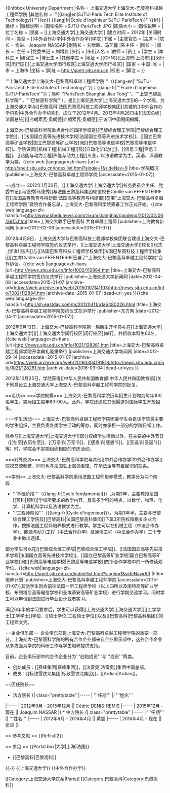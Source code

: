 {{Infobox University Department
|名称            = 上海交通大学上海交大-巴黎高科卓越工程师学院
|其他名称        = '''{{lang|en|SJTU-Paris Tech Elite Institute of Technology}}'''{{en}}
{{lang|fr|École d'Ingénieur SJTU-ParisTech}}'''{{fr}}
|徽标            =
|徽标说明        =
|图像名称        =SJTU-ParisTech.JPG
|图像大小        =
|图像说明        =
|拉丁名称        =
|隶属            = [[上海交通大学|上海交通大学]]
|建立时间        = 2012年
|关闭时间        =
|类型            = [[中外合作办学|中外合作办学]]学院
|下属            =
|主管官员        =
|主席            =
|院长            = 俞进、Joaquim NASSAR
|副院长          = 刘增路、马艺馨
|系主任          =
|所长            =
|部长            =
|主任            =
|党委书记        = 刘增路
|头衔            =
|头衔人名        =
|教师            =
|员工            =
|学生            =
|本科生          = 
|研究生          =
|博士生          =
|其他学生        =
|地址            = {{CHN}}[[上海市|上海市]][[闵行区|闵行区]][[上海交通大学闵行校区|上海交通大学闵行校区]]
|国家            =  中国
|省              =
|市              = 上海市
|坐标            =
|网址            = http://speit.sjtu.edu.cn
|标志            =
|脚注            =
}}

'''上海交通大学上海交大-巴黎高科卓越工程师学院'''（{{lang-en|'''SJTU-ParisTech Elite Institute of Technology'''}}；{{lang-fr|'''École d'Ingénieur SJTU-ParisTech'''}}；简称'''ParisTech Shanghai Jiao Tong'''、'''上交巴黎高科学院'''、'''巴黎高科学院'''），是[[上海交通大学|上海交通大学]]的一个学院，为上海交通大学与[[巴黎高科|法国巴黎高科技工程师学校集团]]共建的[[中外合作办学机构|中外合作办学机构]]，成立于2012年4月。2013年4月26日由[[法国总统|法国总统]][[弗朗索瓦·奥朗德|弗朗索瓦·奥朗德]]于访问中国期间揭牌。

上海交大-巴黎高科学院重点合作的四所学校是[[巴黎综合理工学院|巴黎综合理工学院]]、[[法国国立高等先进技术学校|法国国立高等先进技术学校]]、[[国立巴黎高等矿业学校|国立巴黎高等矿业学校]]和[[巴黎高等电信学校|巴黎高等电信学校]]。学院设置[[机械工程|机械工程]]及[[自动化|自动化]]、[[信息工程|信息工程]]、[[热能与动力工程|热能与动力工程]]专业，以法语教学为主，英语、汉语教学为辅。<ref name="BasicInfo">{{cite web |language=zh-hans |url = http://speit.sjtu.edu.cn/index!list.html?single=1&sideNav=9 |title=学院概况 |publisher=上海交大-巴黎高科卓越工程师学院 |accessdate=2015-01-07}}</ref>

==成立==
2012年1月30日，[[上海交通大学|上海交通大学]]校务委员会主任、党委书记[[马德秀|马德秀]]与法国巴黎高科集团轮值校长Cyrille van EFFENTERRE在[[法国高等教育与科研部|法国高等教育与科研部]]签署“上海交大-巴黎高科卓越工程师学院”建院合作备忘录，上海交大-巴黎高科学院筹备工作正式开始。<ref>{{cite web|language=zh-hans|url=http://www.shedunews.com/zixun/shanghai/gaodeng/2012/02/06/3915.html  |title=上海交大联手巴黎高科 共育卓越工程师 |publisher=上海教育新闻网 |date=2012-02-06 |accessdate=2015-01-07}}</ref>

2012年4月8日，上海交通大学与巴黎高科技工程师学校集团联合建设上海交大-巴黎高科卓越工程师学院签约仪式举行，[[上海交通大学|上海交通大学]]校长[[张杰_(学者)|张杰]]与[[法国巴黎高科技工程师学校集团|法国巴黎高科技工程师学校集团]]主席Cyrille van EFFENTERRE签署了“上海交大-巴黎高科卓越工程师学院”合作协议。<ref>{{cite web |language=zh-hans |url=http://news.sjtu.edu.cn/info/1002/112884.htm |title=上海交大-巴黎高科卓越工程师学院签约仪式举行 |publisher=上海交通大学新闻网 |date=2012-04-08 |accessdate=2015-01-07 |archive-url=https://web.archive.org/web/20150107141103/http://news.sjtu.edu.cn/info/1002/112884.htm |archive-date=2015-01-07 |dead-url=yes }}</ref><ref>{{cite web|language=zh-hans|url=http://sh.eastday.com/m/20120411/u1a6480026.html  |title=上海交大-巴黎高科卓越工程师学院签约仪式在沪举行 |publisher=东方网 |date=2012-04-11 |accessdate=2015-01-07}}</ref>

2012年9月13日，上海交大-巴黎高科学院第一届新生开学典礼在[[上海交通大学|上海交通大学]][[上海交通大学闵行校区|闵行校区]]举行，共招收本科生62名。<ref>{{cite web |language=zh-hans |url=http://news.sjtu.edu.cn/info/1021/128261.htm |title=上海交大-巴黎高科卓越工程师学院开学典礼隆重举行 |publisher=上海交通大学新闻网 |date=2012-09-14 |accessdate=2015-01-07 |archive-url=https://web.archive.org/web/20160304191818/http://news.sjtu.edu.cn/info/1021/128261.htm |archive-date=2016-03-04 |dead-url=yes }}</ref>

2012年10月25日，学院获得[[中华人民共和国教育部|中华人民共和国教育部]]关于同意设立上海交通大学上海交大-巴黎高科卓越工程师学院的批复。<ref name="BasicInfo" />

==现状==
===学院规模===
上海交大-巴黎高科学院历年招生计划均为每年100名学生，实际招生每年60-90人。此外，学院还通过其他渠道对国际学生开放招生。

===学生活动===
上海交大-巴黎高科卓越工程师学院团委学生会是该学院最主要的学生组织，主要负责各类学生活动的筹办，同时亦承担一部分的学院日常工作。

除参与[[上海交通大学|上海交通大学]]部分校级学生活动以外，在主要的中外节日（[[冬至|农历冬至]]、[[万圣节|万圣节]]、[[感恩节|感恩节]]、[[圣诞节|圣诞节]]等）时，学院会不定期组织相应的节庆活动。

===对外交流===
上海交大-巴黎高科学院与其他[[中外合作办学|中外合作办学]]院校交流频繁，同时也与法国驻上海领事馆、在华法企等有着密切的联系。

==学制==
上海交大-巴黎高科学院采用法国工程师培养模式，教学分为两个阶段：
* '''基础阶段'''（{{lang-fr|Cycle fondamental}}）,为期3年，主要教授法国[[预科|预科]]学校所要求的教学内容，具有多学科的特点，以数学、物理、化学、计算机科学以及法语教学为主。
* '''工程师阶段'''（{{lang-fr|Cycle d'ingénieur}}），为期3年半，主要与巴黎综合理工学院及[[巴黎高科|法国巴黎高科集团]]下属3所院校和相关企业合作，按照法国工程师培养模式进行教学。学生可以在机械工程（中法合作办学）、能源与动力工程（中法合作办学）及通信工程（中法合作办学）三个专业中做出选择。

部分学生可以在[[巴黎综合理工学院|巴黎综合理工学院]]、[[法国国立高等先进技术学校|法国国立高等先进技术学校]]、[[国立巴黎高等矿业学校|国立巴黎高等矿业学校]]和[[巴黎高等电信学校|巴黎高等电信学校]]四所合作学校中的一所修读双学位。<ref name="StudyPro">{{cite web|language=zh-hans|url=http://speit.sjtu.edu.cn/index!list.html?single=1&sideNav=63  |title=培养计划 |publisher=上海交大-巴黎高科卓越工程师学院 |accessdate=2015-01-07}}</ref>其他学生则会前往法国一所工程师学校（以上四所以及南特高等矿业学校、布列塔尼高等电信学校和圣埃蒂安高等矿业学校）进行学期交流学习。同时学生可以申请到法国进行毕业设计或者实习。

满足6年半的学习要求后，学生可以获得[[上海交通大学|上海交通大学]][[工学学士|工学学士]]学位、[[硕士学位|工程硕士学位]]以及[[巴黎高科|巴黎高科集团]]的工程师文凭。<ref name="StudyPro"/>

==企业俱乐部==
企业俱乐部是上海交大-巴黎高科卓越工程师学院的重要一部分。上海交大-巴黎高科学院的所有合作企业都来自企业俱乐部中，这些合作企业从多方面为学院的科研工作与学生培养提供支持。

目前，企业俱乐部中的合作企业分为'''创始成员'''与'''成员'''两类。
* 创始成员：[[赛峰集团|赛峰集团]]，[[法雷奥|法雷奥]]集团中国总部。
* 成员：[[标致雪铁龙集团|标致雪铁龙集团]]，[[Ardian|Ardian]]。

==历任院长==
* 法方院长
{| class="prettytable"
|-----
| '''任期''' || '''姓名'''
<td> 
|-----
| 2012年9月 - 2015年12月 || Cédric DENIS-REMIS
<td>
|-----
| 2015年12月 - 现在 || Joaquim NASSAR
<td>
|}
* 中方院长
{| class="prettytable"
|-----
| '''任期''' || '''姓名'''
<td> 
|-----
| 2012年9月 - 2016年4月 || 黄震
<td>
|-----
| 2016年4月 - 现在 || 俞进
<td>
|}

== 参考文献 ==
{{Reflist|2}}

== 参见 ==
{{Portal box|大学|上海|法国}}
* [[巴黎高科|巴黎高科]]

{{-}}
{{上海交通大学}}
{{中外合作办学}}

[[Category:上海交通大学院系|Paris]]
[[Category:巴黎高科|Category:巴黎高科]]